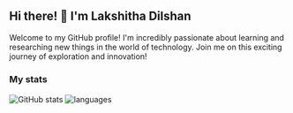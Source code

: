 ## Hi there! 👋 I'm Lakshitha Dilshan

Welcome to my GitHub profile! I'm incredibly passionate about learning and researching new things in the world of technology. Join me on this exciting journey of exploration and innovation!

### My stats

<img align="center" src="https://github-readme-stats.vercel.app/api?username=lakshithadil&show_icons=true&include_all_commits=true&theme=tokyonight" alt="GitHub stats" />
<img align="center" src="https://github-readme-stats.vercel.app/api/top-langs/?username=lakshithadil&&exclude_repo=lakshithadil&layout=compact&theme=tokyonight" alt="languages"/>
